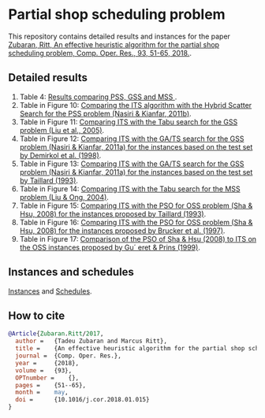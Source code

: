 # Partial shop scheduling problem

This repository contains detailed results and instances for the paper [Zubaran, Ritt, An effective heuristic algorithm for the partial shop scheduling problem, Comp. Oper. Res., 93, 51-65, 2018.](https://doi.org/10.1016/j.cor.2018.01.015).

## Detailed results

1. Table 4: [Results comparing PSS, GSS and MSS ](tables/Table4.dat).
2. Table in Figure 10: [Comparing the ITS algorithm with the Hybrid Scatter Search for the PSS problem (Nasiri & Kianfar, 2011b)](tables/TableFig10_pss.dat).
3. Table in Figure 11: [Comparing ITS with the Tabu search for the GSS problem (Liu et al., 2005)](tables/TableFig11_gss.dat).
4. Table in Figure 12: [Comparing ITS with the GA/TS search for the GSS problem (Nasiri & Kianfar, 2011a) for the instances based on the test set by Demirkol et al. (1998)](tables/TableFig12_gss.dat).
5. Table in Figure 13: [Comparing ITS with the GA/TS search for the GSS problem (Nasiri & Kianfar, 2011a) for the instances based on the test set by Taillard (1993)](tables/TableFig13_gss.dat).
6. Table in Figure 14: [Comparing ITS with the Tabu search for the MSS problem (Liu & Ong, 2004)](tables/TableFig14_mss.dat).
7. Table in Figure 15: [Comparing ITS with the PSO for OSS problem (Sha & Hsu, 2008) for the instances proposed by Taillard (1993)](tables/TableFig15_oss.dat).
8. Table in Figure 16: [Comparing ITS with the PSO for OSS problem (Sha & Hsu, 2008) for the instances proposed by Brucker et al. (1997)](tables/TableFig16_oss.dat).
9. Table in Figure 17: [Comparison of the PSO of Sha & Hsu (2008) to ITS on the OSS instances proposed by Gu´ eret & Prins (1999)](tables/Table17_oss.dat).

## Instances and schedules

[Instances](instances/Instances.tar.gz) and [Schedules](instances/Schedules.tar.gz).

## How to cite

```bibtex
@Article{Zubaran.Ritt/2017,
  author = 	 {Tadeu Zubaran and Marcus Ritt},
  title = 	 {An effective heuristic algorithm for the partial shop scheduling problem},
  journal =	 {Comp. Oper. Res.},
  year = 	 {2018},
  volume =	 {93},
  OPTnumber = 	 {},
  pages =	 {51--65},
  month =	 may,
  doi = 	 {10.1016/j.cor.2018.01.015}
}
```
